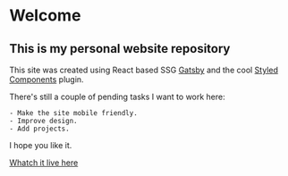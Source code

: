 # Welcome

<h2>This is my personal website repository</h2>

This site was created using React based SSG [Gatsby](https://www.gatsbyjs.org/) and the cool [Styled Components](https://www.styled-components.com) plugin.

There's still a couple of pending tasks I want to work here:
```
- Make the site mobile friendly.
- Improve design.
- Add projects.
```

I hope you like it.

[Whatch it live here](https://davosolo.github.io/)
